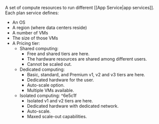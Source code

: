 A set of compute resources to run different [[App Service|app services]]. Each plan service defines:
* An OS
* A region (where data centers reside)
* A number of VMs
* The size of those VMs
* A Pricing tier:
	* Shared computing:
		* Free and shared tiers are here.
		* The hardware resources are shared among different users.
		* Cannot be scaled out.
	* Dedicated computing:
		* Basic, standard, and Premium v1, v2 and v3 tiers are here.
		* Dedicated hardware for the user.
		* Auto-scale option.
		* Multiple VMs available.
	* Isolated computing: ^6e5c1f
		* Isolated v1 and v2 tiers are here.
		* Dedicated hardware with dedicated network.
		* Auto-scale.
		* Maxed scale-out capabilities.
